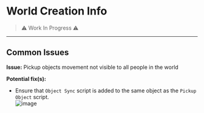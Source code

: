 # World Creation Info  

> ⚠️ Work In Progress ⚠️
---

## Common Issues  

**Issue:** Pickup objects movement not visible to all people in the world  

**Potential fix(s):**  

- Ensure that `Object Sync` script is added to the same object as the `Pickup Object` script.  
![image](https://user-images.githubusercontent.com/31048789/206866974-b0e9c64f-4f64-4fba-9f3b-9e96b6b8d2c6.png)
